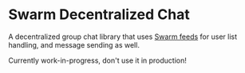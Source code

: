 # Swarm Decentralized Chat

A decentralized group chat library that uses [Swarm feeds](https://docs.ethswarm.org/docs/develop/tools-and-features/feeds/) for user list handling, and message sending as well.

Currently work-in-progress, don't use it in production!
